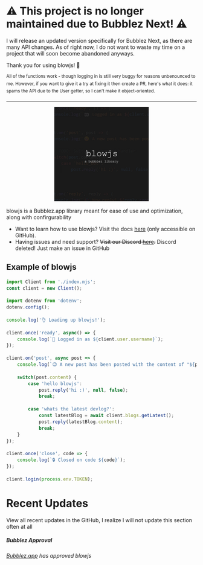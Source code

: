 # ⚠ This project is no longer maintained due to Bubblez Next! ⚠
I will release an updated version specifically for Bubblez Next, as there are many API changes. As of right now, I do not want to waste my time on a project that will soon become abandoned anyways.

Thank you for using blowjs! 💖

<sup>All of the functions work - though logging in is still very buggy for reasons unbenounced to me. However, if you want to give it a try at fixing it then create a PR, here's what it does: it spams the API due to the User getter, so I can't make it object-oriented.</sup>

-------

<p align="center">
    <img src="./images/blowjs-ico.png" width=250>
</p>

blowjs is a Bubblez.app library meant for ease of use and optimization, along with confirgurability

* Want to learn how to use blowjs? Visit the docs [here](/DOCS.md) (only accessible on GitHub).
* Having issues and need support? ~~Visit our Discord [here](https://discord.gg/czfj9DyY7F).~~ Discord deleted! Just make an issue in GitHub

## Example of blowjs
```js
import Client from './index.mjs';
const client = new Client();

import dotenv from 'dotenv';
dotenv.config();

console.log('👌 Loading up blowjs!');

client.once('ready', async() => {
    console.log(`👀 Logged in as ${client.user.username}`);
});

client.on('post', async post => {
    console.log(`😉 A new post has been posted with the content of "${post.content}"`);

    switch(post.content) {
        case 'hello blowjs':
            post.reply('hi :)', null, false);
            break;

        case 'whats the latest devlog?':
            const latestBlog = await client.blogs.getLatest();
            post.reply(latestBlog.content);
            break;
    }
});

client.once('close', code => {
    console.log(`🔒 Closed on code ${code}`);
});

client.login(process.env.TOKEN);
```

# Recent Updates
View all recent updates in the GitHub, I realize I will not update this section often at all

##### Bubblez Approval
###### [Bubblez.app](https://bubblez.app/library#blowjs) has approved blowjs
